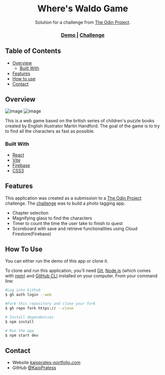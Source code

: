 <h1 align="center">Where's Waldo Game</h1>

<div align="center">
   Solution for a challenge from  <a href="https://www.theodinproject.com/" target="_blank">The Odin Project</a>.
</div>

<div align="center">
  <h3>
    <a href="https://kaiopratess.github.io/where-is-waldo-game/">
      Demo
    </a>
    <span> | </span>
    <a href="https://www.theodinproject.com/lessons/node-path-javascript-where-s-waldo-a-photo-tagging-app">
      Challenge
    </a>
  </h3>
</div>

<!-- TABLE OF CONTENTS -->

## Table of Contents

- [Overview](#overview)
  - [Built With](#built-with)
- [Features](#features)
- [How to use](#how-to-use)
- [Contact](#contact)

<!-- OVERVIEW -->

## Overview

![image](https://user-images.githubusercontent.com/91703674/192314185-04693425-e1d1-47dc-809d-75412ecef5f9.png)
![image](https://user-images.githubusercontent.com/91703674/192314365-4deea288-6b0b-4c6a-8e04-385499c42f31.png)


This is a web game based on the british series of children's puzzle books created by English illustrator Martin Handford. The goal of the game is to try to find all the characters as fast as possible.

### Built With

<!-- This section should list any major frameworks that you built your project using. Here are a few examples.-->

- [React](https://reactjs.org/)
- [Vite](https://vitejs.dev/)
- [Firebase](https://firebase.google.com/)
- [CSS3](https://developer.mozilla.org/pt-BR/docs/Web/CSS)

## Features

This application was created as a submission to a [The Odin Project](https://www.theodinproject.com) challenge. The [challenge](https://www.theodinproject.com/lessons/node-path-javascript-where-s-waldo-a-photo-tagging-app) was to build a photo tagging app.

- Chapter selection
- Magnifying glass to find the characters
- Timer to count the time the user take to finish to quest
- Scoreboard with save and retrieve functionalities using Cloud Firestore(Firebase)

## How To Use
You can either run the demo of this app or clone it.

To clone and run this application, you'll need [Git](https://git-scm.com), [Node.js](https://nodejs.org/en/download/) (which comes with [npm](http://npmjs.com)) and [GitHub CLI](https://cli.github.com/) installed on your computer. From your command line:

```bash
#Log into Github
$ gh auth login --web

#Fork this repository and clone your fork
$ gh repo fork https:// --clone

# Install dependencies
$ npm install

# Run the app
$ npm start dev
```

## Contact

- Website [kaioprates-portfolio.com](https://{your-web-site-link})
- GitHub [@KaioPratess](https://github.com/KaioPratess)

